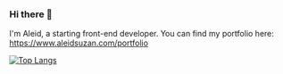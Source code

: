 ### Hi there 👋

I'm Aleid, a starting front-end developer.
You can find my portfolio here:
https://www.aleidsuzan.com/portfolio

[![Top Langs](https://github-readme-stats.vercel.app/api/top-langs/?username=AleidS&show_icons=true&theme=dark&layout=compact)](https://github.com/AleidS/github-readme-stats)

<!---
[![Aleids's GitHub stats](https://github-readme-stats.vercel.app/api?username=AleidS&show_icons=true&theme=dark)](https://github.com/AleidS/github-readme-stats)
-->
<!---
Recipe website in React (2022 + refactor):
<br/>
[<img src="https://github.com/AleidS/AleidS/assets/84040857/6ef0b522-3c03-4f79-b73b-e630aa87a728" width="200">]<>(https://aleidsuzan.com/recipes/)
<br/>
<a href="https://github.com/AleidS/recipes_react_public" target="_blank">Repo</a>

Drawing app in JS and plain HTML/CSS(2020-2021):
<br/>
[<img src="https://github.com/AleidS/AleidS/assets/84040857/20f3487c-bb9c-4198-99a5-6857a8c1a46c" width="200">](https://aleidsuzan.com/canvas/)
<br/>
<a href="https://github.com/AleidS/drawingApp" target="_blank">Repo</a>

3D portfolio in HTML/CSS/JS/PHP + Bootstrap(2023)
<br/>
[<img src="https://github.com/AleidS/AleidS/assets/84040857/61eb995c-9688-4265-966b-e40327335a53" width="200">](https://aleidsuzan.com/portfolio/)
<br/>
<a href="https://github.com/AleidS/webPortfolio" target="_blank">Repo</a>

Energy saving recommender system in React, PHP, SQL (2023)
<br/>
[<img src="https://github.com/AleidS/AleidS/assets/84040857/1ab31ce2-735f-4c24-b66c-98315ac9e40b" width="200">](https://besparingshulp.nl/)
<br/>
No Public Repo
-->


<!--
**AleidS/AleidS** is a ✨ _special_ ✨ repository because its `README.md` (this file) appears on your GitHub profile.

Here are some ideas to get you started:

- 🔭 I’m currently working on ...
- 🌱 I’m currently learning ...
- 👯 I’m looking to collaborate on ...
- 🤔 I’m looking for help with ...
- 💬 Ask me about ...
- 📫 How to reach me: ...
- 😄 Pronouns: ...
- ⚡ Fun fact: ...
-->
